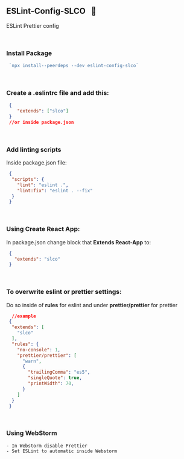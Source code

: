 ## ESLint-Config-SLCO &nbsp; :page_with_curl:

ESLint Prettier config

<br />

### Install Package

```js
 `npx install--peerdeps --dev eslint-config-slco`
```
<br />

### Create a .eslintrc file and add this:

```json
 {
    "extends": ["slco"]
 }
 //or inside package.json
```
<br />

### Add linting scripts

Inside package.json file:

```json
 {
  "scripts": {
    "lint": "eslint .",
    "lint:fix": "eslint . --fix"
  }
 }
```

<br />

### Using Create React App:

In package.json change block that **Extends React-App** to:

```json
 {
   "extends": "slco" 
 }
```


<br />

### To overwrite __eslint__ or __prettier__ settings:

Do so inside of **rules** for eslint and under **prettier/prettier** for prettier

```json
  //example  
 {
  "extends": [
    "slco"
  ],
  "rules": {
    "no-console": 1,
    "prettier/prettier": [
      "warn",
      {
        "trailingComma": "es5",
        "singleQuote": true,
        "printWidth": 70,
      }
    ]
  }
 }
```

<br />

### Using WebStorm

```text
- In Webstorm disable Prettier
- Set ESLint to automatic inside Webstorm
```













